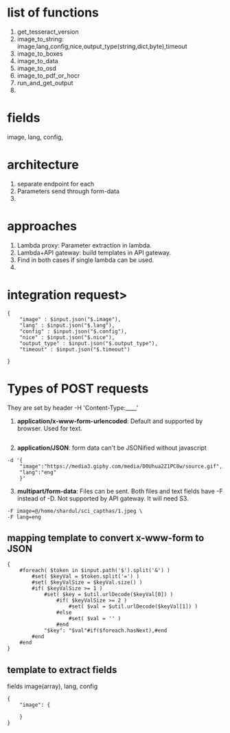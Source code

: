 # list of functions
1. get_tesseract_version
2. image_to_string: image,lang,config,nice,output_type(string,dict,byte),timeout
3. image_to_boxes
4. image_to_data 
5. image_to_osd 
6. image_to_pdf_or_hocr
7. run_and_get_output 
8.
# fields
image, lang, config, 
# architecture
1. separate endpoint for each
2. Parameters send through form-data
3. 
# approaches
1. Lambda proxy: Parameter extraction in lambda.
2. Lambda+API gateway: build templates in API gateway.
3. Find in both cases if single lambda can be used.
4. 
# integration request> 
```
{
    "image" : $input.json("$.image"),
    "lang" : $input.json("$.lang"),
    "config" : $input.json("$.config"),
    "nice" : $input.json("$.nice"),
    "output_type" : $input.json("$.output_type"),
    "timeout" : $input.json("$.timeout")
    
}
```
# Types of POST requests
They are set by header -H 'Content-Type:____'
1. **application/x-www-form-urlencoded**: Default and supported by browser. Used for text.     
~~~  -d 'image=https%3A%2F%2Fmedia3.giphy.com%2Fmedia%2FD0Uhua2Z1PC8w%2Fsource.gif&lang=eng'
~~~

2. **application/JSON**: form data can't be JSONified without javascript    
```
-d '{
	"image":"https://media3.giphy.com/media/D0Uhua2Z1PC8w/source.gif",
	"lang":"eng"
    }' 
```

3. **multipart/form-data**: Files can be sent. Both files and text fields have -F instead of -D. Not supported by API gateway. It will need S3.
```
-F image=@/home/shardul/sci_capthas/1.jpeg \
-F lang=eng
```
## mapping template to convert x-www-form to JSON
```
{
    #foreach( $token in $input.path('$').split('&') )
        #set( $keyVal = $token.split('=') )
        #set( $keyValSize = $keyVal.size() )
        #if( $keyValSize >= 1 )
            #set( $key = $util.urlDecode($keyVal[0]) )
                #if( $keyValSize >= 2 )
                    #set( $val = $util.urlDecode($keyVal[1]) )
                #else
                    #set( $val = '' )
                #end
            "$key": "$val"#if($foreach.hasNext),#end
        #end
    #end
}
```
## template to extract fields
fields image(array), lang, config
```
{
    "image": {
        
    }
}